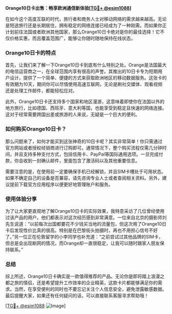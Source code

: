 **Orange10日卡出售：畅享欧洲通信新体验[[TG💪+ @esim1088](https://t.me/s/esim1088)]**

在如今这个高度互联的时代，旅行者和商务人士对移动网络的需求越来越高。无论是短途旅行还是长期居住，拥有稳定的网络连接已经成为了一种刚需。而如果你正计划前往法国或者欧洲其他国家，那么Orange10日卡绝对是你的最佳选择！它不仅价格实惠，而且覆盖范围广，能够让你随时随地保持在线状态。

### Orange10日卡的特点

首先，让我们来了解一下Orange10日卡到底有什么特别之处。Orange是法国最大的电信运营商之一，在全球范围内享有很高的声誉。其推出的10日卡专为短期用户设计，提供了一个简单、便捷的方式来获取欧洲地区的移动数据服务。这张卡的有效期为10天，期间你可以尽情使用高速互联网，无论是刷社交媒体、观看视频还是处理工作邮件，都能轻松应对。

此外，Orange10日卡还支持多个国家和地区漫游，这意味着即使你在法国以外的地方旅行，比如德国、西班牙、意大利等国，也能享受到稳定且快速的网络连接。这对于经常需要跨国出差或旅游的人来说，无疑是一个巨大的便利。

### 如何购买Orange10日卡？

那么问题来了，如何才能买到这张神奇的10日卡呢？其实非常简单！你只需通过官方网站或者授权经销商进行订购即可。通常情况下，整个购买流程仅需几分钟时间，并且支持多种支付方式，包括信用卡、PayPal等国际通用选项。一旦完成付款，你会收到一封确认邮件，里面包含了激活码以及其他重要信息。

需要注意的是，在使用前一定要确保手机已经解锁，并且SIM卡槽处于可用状态。如果不确定自己的设备是否兼容，请先咨询专业人士或者查阅相关资料。另外，建议提前下载官方应用程序以便更好地管理账户和服务。

### 使用体验分享

为了让大家更直观地了解Orange10日卡的实际效果，我特意采访了几位曾经使用过该产品的用户。他们都表示对这次经历感到非常满意。一位来自北京的摄影师刘先生说道：“以前每次出国都要花不少钱买当地的流量包，但这次用了Orange10日卡后发现性价比真的很高。特别是在巴黎街头拍摄时，再也不用担心信号不好了。”另一位正在伦敦留学的小李同学也补充道：“之前尝试过其他品牌的SIM卡，但总是会出现断网的情况，而Orange却一直很稳定，让我可以随时跟家人朋友保持联系。”

### 总结

综上所述，Orange10日卡确实是一款值得推荐的产品。无论你是即将踏上浪漫之都之旅的情侣，还是希望提升工作效率的企业精英，这款卡片都能够满足你的需求。当然，在享受便利的同时也不要忘记关注个人信息安全，避免泄露敏感数据。最后提醒大家，如果还有任何疑问的话，可以直接联系客服寻求帮助哦！

[[TG💪+ @esim1088](https://t.me/s/esim1088) ![Image](https://i.postimg.cc/4NQfJmqS/Snipaste-2025-05-13-00-14-12.png)]